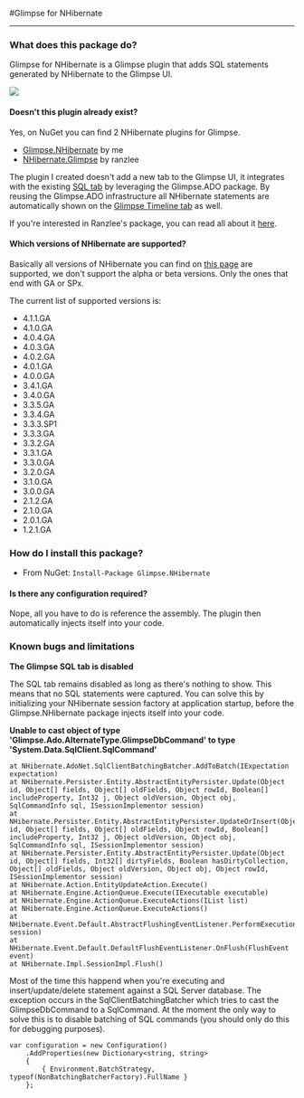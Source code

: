 #Glimpse for NHibernate

---

### What does this package do?

Glimpse for NHibernate is a Glimpse plugin that adds SQL statements generated by NHibernate to the Glimpse UI.

![](https://raw.github.com/stevenlauwers22/Glimpse.NHibernate/master/.documents/SQL.png)

#### Doesn't this plugin already exist?

Yes, on NuGet you can find 2 NHibernate plugins for Glimpse.

- [Glimpse.NHibernate](http://www.nuget.org/packages/Glimpse.NHibernate/) by me
- [NHibernate.Glimpse](http://www.nuget.org/packages/NHibernate.Glimpse/) by ranzlee

The plugin I created doesn't add a new tab to the Glimpse UI, it integrates with the existing [SQL tab](http://getglimpse.com/Docs/sql-tab "Read more about the Glimpse SQL tab") by leveraging the Glimpse.ADO package. By reusing the Glimpse.ADO infrastructure all NHibernate statements are automatically shown on the [Glimpse Timeline tab](http://getglimpse.com/Docs/Timeline-Tab "Read more about the Glimpse Timeline tab") as well.

If you're interested in Ranzlee's package, you can read all about it [here](https://github.com/ranzlee/NHibernate.Extensions/wiki/NHibernate.Glimpse).

#### Which versions of NHibernate are supported?

Basically all versions of NHibernate you can find on [this page](http://sourceforge.net/projects/nhibernate/files/NHibernate/) are supported, we don't support the alpha or beta versions. Only the ones that end with GA or SPx.

The current list of supported versions is:  
- 4.1.1.GA
- 4.1.0.GA
- 4.0.4.GA
- 4.0.3.GA
- 4.0.2.GA
- 4.0.1.GA 
- 4.0.0.GA
- 3.4.1.GA
- 3.4.0.GA
- 3.3.5.GA
- 3.3.4.GA
- 3.3.3.SP1
- 3.3.3.GA
- 3.3.2.GA
- 3.3.1.GA
- 3.3.0.GA
- 3.2.0.GA
- 3.1.0.GA
- 3.0.0.GA
- 2.1.2.GA
- 2.1.0.GA
- 2.0.1.GA
- 1.2.1.GA

### How do I install this package?

* From NuGet: `Install-Package Glimpse.NHibernate`

#### Is there any configuration required?

Nope, all you have to do is reference the assembly. The plugin then automatically injects itself into your code.

### Known bugs and limitations

**The Glimpse SQL tab is disabled**

The SQL tab remains disabled as long as there's nothing to show. This means that no SQL statements were captured. You can solve this by initializing your NHibernate session factory at application startup, before the Glimpse.NHibernate package injects itself into your code.

**Unable to cast object of type 'Glimpse.Ado.AlternateType.GlimpseDbCommand' to type 'System.Data.SqlClient.SqlCommand'**

```
at NHibernate.AdoNet.SqlClientBatchingBatcher.AddToBatch(IExpectation expectation)  
at NHibernate.Persister.Entity.AbstractEntityPersister.Update(Object id, Object[] fields, Object[] oldFields, Object rowId, Boolean[] includeProperty, Int32 j, Object oldVersion, Object obj, SqlCommandInfo sql, ISessionImplementor session)  
at NHibernate.Persister.Entity.AbstractEntityPersister.UpdateOrInsert(Object id, Object[] fields, Object[] oldFields, Object rowId, Boolean[] includeProperty, Int32 j, Object oldVersion, Object obj, SqlCommandInfo sql, ISessionImplementor session)  
at NHibernate.Persister.Entity.AbstractEntityPersister.Update(Object id, Object[] fields, Int32[] dirtyFields, Boolean hasDirtyCollection, Object[] oldFields, Object oldVersion, Object obj, Object rowId, ISessionImplementor session)  
at NHibernate.Action.EntityUpdateAction.Execute()  
at NHibernate.Engine.ActionQueue.Execute(IExecutable executable)  
at NHibernate.Engine.ActionQueue.ExecuteActions(IList list)  
at NHibernate.Engine.ActionQueue.ExecuteActions()  
at NHibernate.Event.Default.AbstractFlushingEventListener.PerformExecutions(IEventSource session)  
at NHibernate.Event.Default.DefaultFlushEventListener.OnFlush(FlushEvent event)  
at NHibernate.Impl.SessionImpl.Flush()
```

Most of the time this happend when you're executing and insert/update/delete statement against a SQL Server database. The exception occurs in the SqlClientBatchingBatcher which tries to cast the GlimpseDbCommand to a SqlCommand. At the moment the only way to solve this is to disable batching of SQL commands (you should only do this for debugging purposes).

```
var configuration = new Configuration()  
    .AddProperties(new Dictionary<string, string>  
	{  
	    { Environment.BatchStrategy, typeof(NonBatchingBatcherFactory).FullName }  
    };
```
